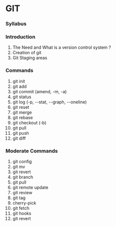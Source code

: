 # GIT



### Syllabus


### Introduction

1. The Need and What is a version control system ?
2. Creation of git
3. Git Staging areas

### Commands

1. git init
2. git add
3. git commit (amend, -m, -a)
4. git status
5. git log (-p, --stat, --graph, --oneline)
6. git reset
7. git merge
8. git rebase
9. git checkout (-b)
10. git pull
11. git push
12. git diff

### Moderate Commands

1. git config
2. git mv 
3. git revert
4. git branch
5. git pull
6. git remote update
7. git review
8. git tag
9. cherry-pick
10. git fetch
11. git hooks
12. git revert
